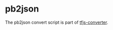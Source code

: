 # pb2json

The pb2json convert script is part of [tfjs-converter](https://github.com/tensorflow/tfjs-converter/tree/master/tools).